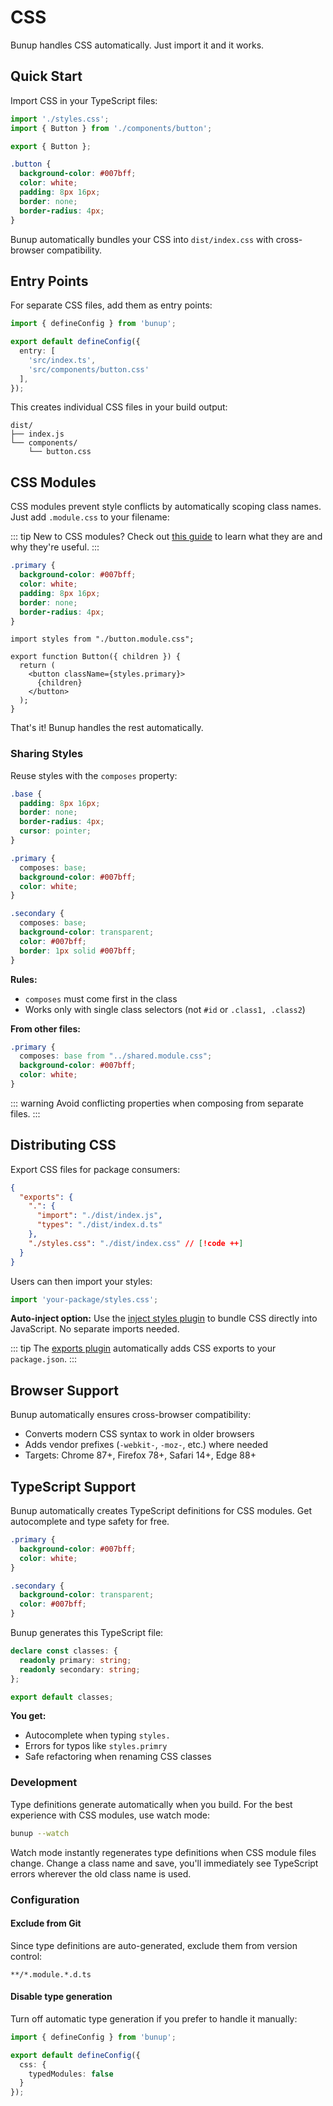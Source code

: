 # CSS

Bunup handles CSS automatically. Just import it and it works.

## Quick Start

Import CSS in your TypeScript files:

```typescript [src/index.ts]
import './styles.css';
import { Button } from './components/button';

export { Button };
```

```css [src/styles.css]
.button {
  background-color: #007bff;
  color: white;
  padding: 8px 16px;
  border: none;
  border-radius: 4px;
}
```

Bunup automatically bundles your CSS into `dist/index.css` with cross-browser compatibility.

## Entry Points

For separate CSS files, add them as entry points:

```typescript [bunup.config.ts]
import { defineConfig } from 'bunup';

export default defineConfig({
  entry: [
    'src/index.ts', 
    'src/components/button.css'
  ],
});
```

This creates individual CSS files in your build output:

```plaintext
dist/
├── index.js
└── components/
    └── button.css
```

## CSS Modules

CSS modules prevent style conflicts by automatically scoping class names. Just add `.module.css` to your filename:

::: tip
New to CSS modules? Check out [this guide](https://css-tricks.com/css-modules-part-1-need/) to learn what they are and why they're useful.
:::

```css [src/components/button.module.css]
.primary {
  background-color: #007bff;
  color: white;
  padding: 8px 16px;
  border: none;
  border-radius: 4px;
}
```

```tsx [src/components/button.tsx]
import styles from "./button.module.css";

export function Button({ children }) {
  return (
    <button className={styles.primary}>
      {children}
    </button>
  );
}
```

That's it! Bunup handles the rest automatically.

### Sharing Styles

Reuse styles with the `composes` property:

```css [src/components/button.module.css] {9,15}
.base {
  padding: 8px 16px;
  border: none;
  border-radius: 4px;
  cursor: pointer;
}

.primary {
  composes: base;
  background-color: #007bff;
  color: white;
}

.secondary {
  composes: base;
  background-color: transparent;
  color: #007bff;
  border: 1px solid #007bff;
}
```

**Rules:**
- `composes` must come first in the class
- Works only with single class selectors (not `#id` or `.class1, .class2`)

**From other files:**

```css [src/components/button.module.css] {2}
.primary {
  composes: base from "../shared.module.css";
  background-color: #007bff;
  color: white;
}
```

::: warning
Avoid conflicting properties when composing from separate files.
:::

## Distributing CSS

Export CSS files for package consumers:

```json [package.json]
{
  "exports": {
    ".": {
      "import": "./dist/index.js",
      "types": "./dist/index.d.ts"
    },
    "./styles.css": "./dist/index.css" // [!code ++]
  }
}
```

Users can then import your styles:

```javascript
import 'your-package/styles.css';
```

**Auto-inject option:** Use the [inject styles plugin](/docs/plugins/inject-styles) to bundle CSS directly into JavaScript. No separate imports needed.

::: tip
The [exports plugin](/docs/plugins/exports) automatically adds CSS exports to your `package.json`.
:::

## Browser Support

Bunup automatically ensures cross-browser compatibility:

- Converts modern CSS syntax to work in older browsers
- Adds vendor prefixes (`-webkit-`, `-moz-`, etc.) where needed
- Targets: Chrome 87+, Firefox 78+, Safari 14+, Edge 88+

## TypeScript Support

Bunup automatically creates TypeScript definitions for CSS modules. Get autocomplete and type safety for free.

```css [src/components/button.module.css]
.primary {
  background-color: #007bff;
  color: white;
}

.secondary {
  background-color: transparent;
  color: #007bff;
}
```

Bunup generates this TypeScript file:

```ts [src/components/button.module.css.d.ts]
declare const classes: {
  readonly primary: string;
  readonly secondary: string;
};

export default classes;
```

**You get:**
- Autocomplete when typing `styles.`
- Errors for typos like `styles.primry`
- Safe refactoring when renaming CSS classes

### Development

Type definitions generate automatically when you build. For the best experience with CSS modules, use watch mode:

```sh
bunup --watch
```

Watch mode instantly regenerates type definitions when CSS module files change. Change a class name and save, you'll immediately see TypeScript errors wherever the old class name is used.

### Configuration

#### Exclude from Git

Since type definitions are auto-generated, exclude them from version control:

```plaintext [.gitignore]
**/*.module.*.d.ts
```

#### Disable type generation

Turn off automatic type generation if you prefer to handle it manually:

```ts [bunup.config.ts]
import { defineConfig } from 'bunup';

export default defineConfig({
  css: {
    typedModules: false
  }
});
```
